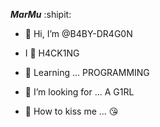 ***MarMu*** :shipit:

- 🍁 Hi, I’m @B4BY-DR4G0N  

- I 💖 H4CK1NG   

- 🗽 Learning ... PROGRAMMING 
 
- 💞️ I’m looking for ... A G1RL 

- 💋 How to kiss me ... 😘


<!---
B4BY-DG/B4BY-DG is a ✨ special ✨ repository because its `README.md` (this file) appears on your GitHub profile.
You can click the Preview link to take a look at your changes.
--->
